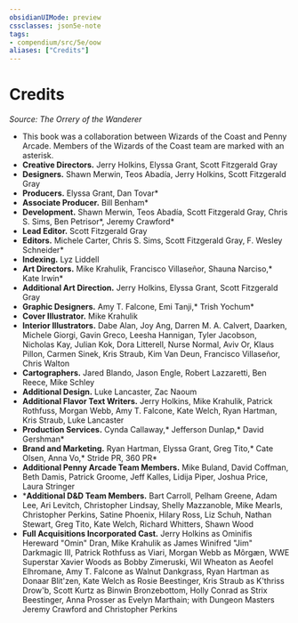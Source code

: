 ```yaml
---
obsidianUIMode: preview
cssclasses: json5e-note
tags:
- compendium/src/5e/oow
aliases: ["Credits"]
---
```

# Credits
*Source: The Orrery of the Wanderer* 

- This book was a collaboration between Wizards of the Coast and Penny Arcade. Members of the Wizards of the Coast team are marked with an asterisk.  
- **Creative Directors.** Jerry Holkins, Elyssa Grant, Scott Fitzgerald Gray  
- **Designers.** Shawn Merwin, Teos Abadía, Jerry Holkins, Scott Fitzgerald Gray  
- **Producers.** Elyssa Grant, Dan Tovar*  
- **Associate Producer.** Bill Benham*  
- **Development.** Shawn Merwin, Teos Abadía, Scott Fitzgerald Gray, Chris S. Sims, Ben Petrisor*, Jeremy Crawford*  
- **Lead Editor.** Scott Fitzgerald Gray  
- **Editors.** Michele Carter, Chris S. Sims, Scott Fitzgerald Gray, F. Wesley Schneider*  
- **Indexing.** Lyz Liddell  
- **Art Directors.** Mike Krahulik, Francisco Villaseñor, Shauna Narciso,* Kate Irwin*  
- **Additional Art Direction.** Jerry Holkins, Elyssa Grant, Scott Fitzgerald Gray  
- **Graphic Designers.** Amy T. Falcone, Emi Tanji,* Trish Yochum*  
- **Cover Illustrator.** Mike Krahulik  
- **Interior Illustrators.** Dabe Alan, Joy Ang, Darren M. A. Calvert, Daarken, Michele Giorgi, Gavin Greco, Leesha Hannigan, Tyler Jacobson, Nicholas Kay, Julian Kok, Dora Litterell, Nurse Normal, Aviv Or, Klaus Pillon, Carmen Sinek, Kris Straub, Kim Van Deun, Francisco Villaseñor, Chris Walton  
- **Cartographers.** Jared Blando, Jason Engle, Robert Lazzaretti, Ben Reece, Mike Schley  
- **Additional Design.** Luke Lancaster, Zac Naoum  
- **Additional Flavor Text Writers.** Jerry Holkins, Mike Krahulik, Patrick Rothfuss, Morgan Webb, Amy T. Falcone, Kate Welch, Ryan Hartman, Kris Straub, Luke Lancaster  
- **Production Services.** Cynda Callaway,* Jefferson Dunlap,* David Gershman*  
- **Brand and Marketing.** Ryan Hartman, Elyssa Grant, Greg Tito,* Cate Olsen, Anna Vo,* Stride PR, 360 PR*  
- **Additional Penny Arcade Team Members.** Mike Buland, David Coffman, Beth Damis, Patrick Groome, Jeff Kalles, Lidija Piper, Joshua Price, Laura Stringer  
- ***Additional D&D Team Members.** Bart Carroll, Pelham Greene, Adam Lee, Ari Levitch, Christopher Lindsay, Shelly Mazzanoble, Mike Mearls, Christopher Perkins, Satine Phoenix, Hilary Ross, Liz Schuh, Nathan Stewart, Greg Tito, Kate Welch, Richard Whitters, Shawn Wood  
- **Full Acquisitions Incorporated Cast.** Jerry Holkins as Ominifis Hereward "Omin" Dran, Mike Krahulik as James Winifred "Jim" Darkmagic III, Patrick Rothfuss as Viari, Morgan Webb as Môrgæn, WWE Superstar Xavier Woods as Bobby Zimeruski, Wil Wheaton as Aeofel Elhromane, Amy T. Falcone as Walnut Dankgrass, Ryan Hartman as Donaar Blit'zen, Kate Welch as Rosie Beestinger, Kris Straub as K'thriss Drow'b, Scott Kurtz as Binwin Bronzebottom, Holly Conrad as Strix Beestinger, Anna Prosser as Evelyn Marthain; with Dungeon Masters Jeremy Crawford and Christopher Perkins